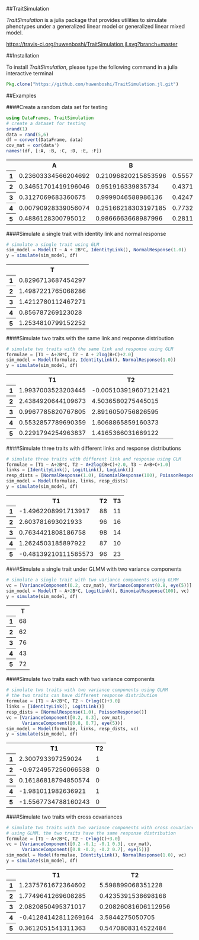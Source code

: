 ##TraitSimulation

*TraitSimulation* is a julia package that provides utilities to simulate
phenotypes under a generalized linear model or generalized linear mixed model.

https://travis-ci.org/huwenboshi/TraitSimulation.jl.svg?branch=master

##Installation

To install *TraitSimulation*, please type the following command in a julia
interactive terminal
```julia
Pkg.clone("https://github.com/huwenboshi/TraitSimulation.jl.git")
```

##Examples


####Create a random data set for testing

```julia
using DataFrames, TraitSimulation
# create a dataset for testing
srand(1)
data = rand(5,6)
df = convert(DataFrame, data)
cov_mat = cor(data')
names!(df, [:A, :B, :C, :D, :E, :F])
```




<table class="data-frame"><tr><th></th><th>A</th><th>B</th><th>C</th><th>D</th><th>E</th><th>F</th></tr><tr><th>1</th><td>0.23603334566204692</td><td>0.21096820215853596</td><td>0.5557510873245723</td><td>0.20947237319807077</td><td>0.07695088688120899</td><td>0.6448833539420931</td></tr><tr><th>2</th><td>0.34651701419196046</td><td>0.951916339835734</td><td>0.43710797460962514</td><td>0.25137920979222494</td><td>0.6403962459899388</td><td>0.07782644396003469</td></tr><tr><th>3</th><td>0.3127069683360675</td><td>0.9999046588986136</td><td>0.42471785049513144</td><td>0.02037486871266725</td><td>0.8735441302706854</td><td>0.8481854810000327</td></tr><tr><th>4</th><td>0.00790928339056074</td><td>0.25166218303197185</td><td>0.773223048457377</td><td>0.2877015122756894</td><td>0.27858242002877853</td><td>0.0856351682044918</td></tr><tr><th>5</th><td>0.4886128300795012</td><td>0.9866663668987996</td><td>0.2811902322857298</td><td>0.859512136087661</td><td>0.7513126327861701</td><td>0.5532055454580578</td></tr></table>



####Simulate a single trait with identity link and normal response
```julia
# simulate a single trait using GLM
sim_model = Model(T ~ A + 2B*C, IdentityLink(), NormalResponse(1.0))
y = simulate(sim_model, df)
```




<table class="data-frame"><tr><th></th><th>T</th></tr><tr><th>1</th><td>0.8296713687454297</td></tr><tr><th>2</th><td>1.4987221765068286</td></tr><tr><th>3</th><td>1.4212780112467271</td></tr><tr><th>4</th><td>0.856787269123028</td></tr><tr><th>5</th><td>1.2534810799152252</td></tr></table>



####Simulate two traits with the same link and response distribution
```julia
# simulate two traits with the same link and response using GLM
formulae = [T1 ~ A+2B*C, T2 ~ A + 2log(B+C)+2.0]
sim_model = Model(formulae, IdentityLink(), NormalResponse(1.0))
y = simulate(sim_model, df)
```




<table class="data-frame"><tr><th></th><th>T1</th><th>T2</th></tr><tr><th>1</th><td>1.9937003523203445</td><td>-0.005103919607121421</td></tr><tr><th>2</th><td>2.4384920644109673</td><td>4.5036580275445015</td></tr><tr><th>3</th><td>0.9967785820767805</td><td>2.8916050756826595</td></tr><tr><th>4</th><td>0.5532857789690359</td><td>1.6068865859160373</td></tr><tr><th>5</th><td>0.2291794254963837</td><td>1.4165366031669122</td></tr></table>



####Simulate three traits with different links and response distributions
```julia
# simulate three traits with different link and response using GLM
formulae = [T1 ~ A+2B*C, T2 ~ A+2log(B+C)+2.0, T3 ~ A+B+C+1.0]
links = [IdentityLink(), LogitLink(), LogLink()]
resp_dists = [NormalResponse(1.0), BinomialResponse(100), PoissonResponse()]
sim_model = Model(formulae, links, resp_dists)
y = simulate(sim_model, df)
```




<table class="data-frame"><tr><th></th><th>T1</th><th>T2</th><th>T3</th></tr><tr><th>1</th><td>-1.4962208991713917</td><td>88</td><td>11</td></tr><tr><th>2</th><td>2.603781693021933</td><td>96</td><td>16</td></tr><tr><th>3</th><td>0.7634421808186758</td><td>98</td><td>14</td></tr><tr><th>4</th><td>1.2624503185897922</td><td>87</td><td>10</td></tr><tr><th>5</th><td>-0.48139210111585573</td><td>96</td><td>23</td></tr></table>



####Simulate a single trait under GLMM with two variance components
```julia
# simulate a single trait with two variance components using GLMM
vc = [VarianceComponent(0.2, cov_mat), VarianceComponent(0.8, eye(5))]
sim_model = Model(T ~ A+2B*C, LogitLink(), BinomialResponse(100), vc)
y = simulate(sim_model, df)
```




<table class="data-frame"><tr><th></th><th>T</th></tr><tr><th>1</th><td>68</td></tr><tr><th>2</th><td>62</td></tr><tr><th>3</th><td>76</td></tr><tr><th>4</th><td>43</td></tr><tr><th>5</th><td>72</td></tr></table>



####Simulate two traits each with two variance components
```julia
# simulate two traits with two variance components using GLMM
# the two traits can have different response distribution
formulae = [T1 ~ A+2B*C, T2 ~ C+log(C)+3.0]
links = [IdentityLink(), LogitLink()]
resp_dists = [NormalResponse(1.0), PoissonResponse()]
vc = [VarianceComponent([0.2, 0.3], cov_mat),
      VarianceComponent([0.8, 0.7], eye(5))]
sim_model = Model(formulae, links, resp_dists, vc)
y = simulate(sim_model, df)
```




<table class="data-frame"><tr><th></th><th>T1</th><th>T2</th></tr><tr><th>1</th><td>2.300793397259024</td><td>1</td></tr><tr><th>2</th><td>-0.9724957256066538</td><td>0</td></tr><tr><th>3</th><td>0.16186818794850574</td><td>0</td></tr><tr><th>4</th><td>-1.981011982636921</td><td>1</td></tr><tr><th>5</th><td>-1.5567734788160243</td><td>0</td></tr></table>



####Simulate two traits with cross covariances
```julia
# simulate two traits with two variance components with cross covariances
# using GLMM. the two traits have the same response distribution
formulae = [T1 ~ A+2B*C, T2 ~ C+log(C)+3.0]
vc = [VarianceComponent([0.2 -0.1; -0.1 0.3], cov_mat),
      VarianceComponent([0.8 -0.2; -0.2 0.7], eye(5))]
sim_model = Model(formulae, IdentityLink(), NormalResponse(1.0), vc)
y = simulate(sim_model, df)
```




<table class="data-frame"><tr><th></th><th>T1</th><th>T2</th></tr><tr><th>1</th><td>1.2375761672364602</td><td>5.598899068351228</td></tr><tr><th>2</th><td>1.7749641269608285</td><td>0.4235391538698168</td></tr><tr><th>3</th><td>2.0820850495371017</td><td>0.20826081606112956</td></tr><tr><th>4</th><td>-0.41284142811269164</td><td>3.5844275050705</td></tr><tr><th>5</th><td>0.3612051541311363</td><td>0.5470808314522484</td></tr></table>
